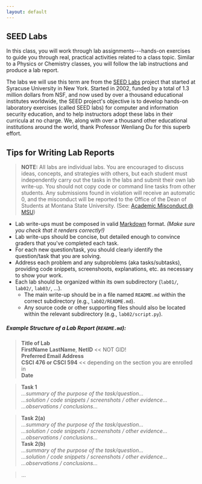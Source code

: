 ```yaml
---
layout: default
---
```


<!-- links -->
[SEED Labs]: https://seedsecuritylabs.org

## SEED Labs

In this class, you will work through lab assignments---hands-on exercises to guide you through real, practical activities related to a class topic.
Similar to a Physics or Chemistry classes, you will follow the lab instructions and produce a lab report.

<!-- You will submit your lab reports as a **PDF** through **D2L**. -->

The labs we will use this term are from the [SEED Labs] project that started at Syracuse University in New York.
Started in 2002, funded by a total of 1.3 million dollars from NSF, and now used by over a thousand educational institutes worldwide,
  the SEED project's objective is to develop hands-on laboratory exercises (called SEED labs)
  for computer and information security education,
  and to help instructors adopt these labs in their curricula at no charge.
We, along with over a thousand other educational institutions around the world, thank Professor Wenliang Du for this superb effort.

## Tips for Writing Lab Reports

> **NOTE:** All labs are individual labs.
You are encouraged to discuss ideas, concepts, and strategies with others, but each student must independently carry out the tasks in the labs and submit their own lab write-up.
You should not copy code or command line tasks from other students.
Any submissions found in violation will receive an automatic 0, and the misconduct will be reported to the Office of the Dean of Students at Montana State University.
(See: [Academic Misconduct @ MSU](https://www.montana.edu/deanofstudents/academicmisconduct/academicmisconduct.html))

- Lab write-ups must be composed in valid [Markdown](https://www.markdownguide.org) format. *(Make sure you check that it renders correctly!)*
- Lab write-ups should be concise, but detailed enough to convince graders that you've completed each task.
- For each new question/task, you should clearly identify the question/task that you are solving.
- Address each problem and any subproblems (aka tasks/subtasks), providing code snippets, screenshoots, explanations, etc. as necessary to show your work.
- Each lab should be organized within its own subdirectory (`lab01/`, `lab02/`, `lab03/`, ...).
  - The main write-up should be in a file named `README.md` within the correct subdirectory (e.g., `lab02/README.md`).
  - Any source code or other supporting files should also be located within the relevant subdirectory  (e.g., `lab02/script.py`).

##### Example Structure of a Lab Report (`README.md`):
<!-- At the top of each README include, at a minimum: -->

> **Title of Lab**  
> **FirstName** **LastName**, **NetID** << NOT GID!  
> **Preferred Email Address**  
> **CSCI 476 or CSCI 594** << depending on the section you are enrolled in   
> **Date**

> **Task 1**  
> _...summary of the purpose of the task/question..._  
> _...solution / code snippets / screenshots / other evidence..._  
> _...observations / conclusions..._  

> **Task 2(a)**  
> _...summary of the purpose of the task/question..._  
> _...solution / code snippets / screenshots / other evidence..._  
> _...observations / conclusions..._  
> **Task 2(b)**  
> _...summary of the purpose of the task/question..._  
> _...solution / code snippets / screenshots / other evidence..._  
> _...observations / conclusions..._  

> ...
